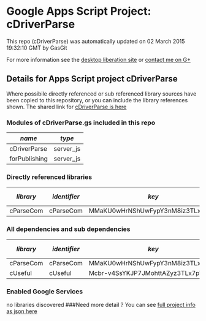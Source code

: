 # Google Apps Script Project: cDriverParse
This repo (cDriverParse) was automatically updated on 02 March 2015 19:32:10 GMT by GasGit

For more information see the [desktop liberation site](http://ramblings.mcpher.com/Home/excelquirks/drivesdk/gettinggithubready "desktop liberation") or [contact me on G+](https://plus.google.com/+BruceMcpherson "Bruce McPherson - GDE")
## Details for Apps Script project cDriverParse
Where possibile directly referenced or sub referenced library sources have been copied to this repository, or you can include the library references shown. 
The shared link for [cDriverParse is here](https://script.google.com/d/17R_UVC7g6aWPGcQutcEK5e2o1YRJOXp2AA_qgv52qGcivryrEpiM_x9O/edit?usp=sharing "open in the GAS IDE")

### Modules of cDriverParse.gs included in this repo
*name*|*type*
--- | --- 
cDriverParse| server_js
forPublishing| server_js
### Directly referenced libraries
*library*|*identifier*|*key*|*version*|*dev mode*|*source*|
--- | --- | --- | --- | --- | --- 
cParseCom| cParseCom|MMaKU0wHrNShUwFypY3nM8iz3TLx7pV4j|16|no|[here](libraries/cParseCom "library source")
### All dependencies and sub dependencies
*library*|*identifier*|*key*|*version*|*dev mode*|*source*|
--- | --- | --- | --- | --- | --- 
cParseCom| cParseCom|MMaKU0wHrNShUwFypY3nM8iz3TLx7pV4j|16|no|[here](libraries/cParseCom "library source")
cUseful| cUseful|Mcbr-v4SsYKJP7JMohttAZyz3TLx7pV4j|23|no|[here](libraries/cUseful "library source")
### Enabled Google Services
no libraries discovered
###Need more detail ?
You can see [full project info as json here](info.json)
